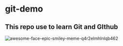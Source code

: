 # git-demo

## This repo use to learn Git and GIthub

![awesome-face-epic-smiley-meme-q4r2elmhlnlqb462](https://user-images.githubusercontent.com/98581472/151822741-98e1d43f-0fa5-407a-81c2-ee1332743107.jpg)
